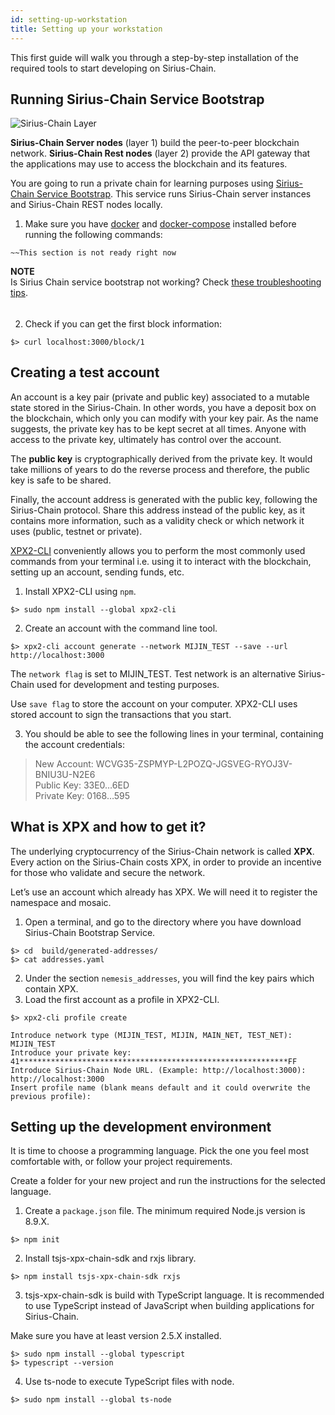 ```yaml
---
id: setting-up-workstation
title: Setting up your workstation
---
```

This first guide will walk you through a step-by-step installation of the required tools to start developing on Sirius-Chain.

## Running Sirius-Chain Service Bootstrap
![Sirius-Chain Layer](/img/four-layer-architecture-basic.png "Sirius-Chain Layer")

**Sirius-Chain Server nodes** (layer 1) build the peer-to-peer blockchain network. **Sirius-Chain Rest nodes** (layer 2) provide the API gateway that the applications may use to access the blockchain and its features.

You are going to run a private chain for learning purposes using [Sirius-Chain Service Bootstrap](https://github.com/tech-bureau/sirius-Chain-service-bootstrap). This service runs Sirius-Chain server instances and Sirius-Chain REST nodes locally.

1. Make sure you have [docker](https://docs.docker.com/install/) and [docker-compose](https://docs.docker.com/compose/install/) installed before running the following commands:

```
~~This section is not ready right now
```

<div class="info">

**NOTE** <br>
Is Sirius Chain service bootstrap not working? Check [these troubleshooting tips](#).
</div>

######
2. Check if you can get the first block information:

```
$> curl localhost:3000/block/1
```

## Creating a test account
An account is a key pair (private and public key) associated to a mutable state stored in the Sirius-Chain. In other words, you have a deposit box on the blockchain, which only you can modify with your key pair. As the name suggests, the private key has to be kept secret at all times. Anyone with access to the private key, ultimately has control over the account.

The **public key** is cryptographically derived from the private key. It would take millions of years to do the reverse process and therefore, the public key is safe to be shared.

Finally, the account address is generated with the public key, following the Sirius-Chain protocol. Share this address instead of the public key, as it contains more information, such as a validity check or which network it uses (public, testnet or private).

[XPX2-CLI](../client/overview.md) conveniently allows you to perform the most commonly used commands from your terminal i.e. using it to interact with the blockchain, setting up an account, sending funds, etc.

1. Install XPX2-CLI using `npm`.

```
$> sudo npm install --global xpx2-cli
```

2. Create an account with the command line tool.

```
$> xpx2-cli account generate --network MIJIN_TEST --save --url http://localhost:3000
```

The `network flag` is set to MIJIN_TEST. Test network is an alternative Sirius-Chain used for development and testing purposes.

Use `save flag` to store the account on your computer. XPX2-CLI uses stored account to sign the transactions that you start.

3. You should be able to see the following lines in your terminal, containing the account credentials:

> New Account: WCVG35-ZSPMYP-L2POZQ-JGSVEG-RYOJ3V-BNIU3U-N2E6 <br> Public Key: 33E0…6ED <br> Private Key: 0168…595

## What is XPX and how to get it?

The underlying cryptocurrency of the Sirius-Chain network is called **XPX**. Every action on the Sirius-Chain costs XPX, in order to provide an incentive for those who validate and secure the network.

Let’s use an account which already has XPX. We will need it to register the namespace and mosaic.

1. Open a terminal, and go to the directory where you have download Sirius-Chain Bootstrap Service.

```
$> cd  build/generated-addresses/
$> cat addresses.yaml
```
2. Under the section `nemesis_addresses`, you will find the key pairs which contain XPX.
3. Load the first account as a profile in XPX2-CLI.
```
$> xpx2-cli profile create

Introduce network type (MIJIN_TEST, MIJIN, MAIN_NET, TEST_NET): MIJIN_TEST
Introduce your private key: 41************************************************************FF
Introduce Sirius-Chain Node URL. (Example: http://localhost:3000): http://localhost:3000
Insert profile name (blank means default and it could overwrite the previous profile):
```
## Setting up the development environment
It is time to choose a programming language. Pick the one you feel most comfortable with, or follow your project requirements.

Create a folder for your new project and run the instructions for the selected language.

<!--DOCUSAURUS_CODE_TABS-->
<!--TypesSript-->

1. Create a `package.json` file. The minimum required Node.js version is 8.9.X.
```
$> npm init
```
2. Install tsjs-xpx-chain-sdk and rxjs library.
```
$> npm install tsjs-xpx-chain-sdk rxjs
```
<!--END_DOCUSAURUS_CODE_TABS-->

3. tsjs-xpx-chain-sdk is build with TypeScript language. It is recommended to use TypeScript instead of JavaScript when building applications for Sirius-Chain.

Make sure you have at least version 2.5.X installed.
```
$> sudo npm install --global typescript
$> typescript --version
```

4. Use ts-node to execute TypeScript files with node.
```
$> sudo npm install --global ts-node
```